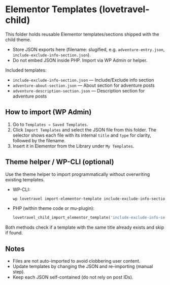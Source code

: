 # Elementor Templates (lovetravel-child)

This folder holds reusable Elementor templates/sections shipped with the child theme.

- Store JSON exports here (filename: slugified, e.g. `adventure-entry.json`, `include-exclude-info-section.json`).
- Do not embed JSON inside PHP. Import via WP Admin or helper.

Included templates:
- `include-exclude-info-section.json` — Include/Exclude info section
- `adventure-about-section.json` — About section for adventure posts
- `adventure-description-section.json` — Description section for adventure posts

## How to import (WP Admin)
1. Go to `Templates → Saved Templates`.
2. Click `Import Templates` and select the JSON file from this folder. The selector shows each file with its internal `title` and `type` for clarity, followed by the filename.
3. Insert it in Elementor from the Library under `My Templates`.

## Theme helper / WP-CLI (optional)
Use the theme helper to import programmatically without overwriting existing templates.

- WP-CLI:
  ```bash
  wp lovetravel import-elementor-template include-exclude-info-section.json
  ```
- PHP (within theme code or mu-plugin):
  ```php
  lovetravel_child_import_elementor_template('include-exclude-info-section.json');
  ```

Both methods check if a template with the same title already exists and skip if found.

## Notes
- Files are not auto-imported to avoid clobbering user content.
- Update templates by changing the JSON and re-importing (manual step).
- Keep each JSON self-contained (do not rely on post IDs).
